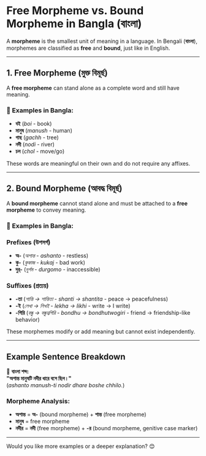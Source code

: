 # Free Morpheme vs. Bound Morpheme in Bangla (বাংলা)

A **morpheme** is the smallest unit of meaning in a language. In Bengali (**বাংলা**), morphemes are classified as **free** and **bound**, just like in English.

---

## 1. Free Morpheme (মুক্ত বিমূর্ছ)
A **free morpheme** can stand alone as a complete word and still have meaning.

### 🔹 Examples in Bangla:
- **বই** (*boi* - book)  
- **মানুষ** (*manush* - human)  
- **গাছ** (*gachh* - tree)  
- **নদী** (*nodi* - river)  
- **চল** (*chol* - move/go)  

These words are meaningful on their own and do not require any affixes.

---

## 2. Bound Morpheme (আবদ্ধ বিমূর্ছ)
A **bound morpheme** cannot stand alone and must be attached to a **free morpheme** to convey meaning.

### 🔹 Examples in Bangla:

### **Prefixes (উপসর্গ)**
- **অ-** (*অশান্ত* - *ashanto* - restless)  
- **কু-** (*কুকাজ* - *kukaj* - bad work)  
- **দুর্-** (*দুর্গম* - *durgomo* - inaccessible)  

### **Suffixes (প্রত্যয়)**
- **-তা** (*শান্তি → শান্তিতা* - *shanti → shantita* - peace → peacefulness)  
- **-ই** (*লেখা → লিখই* - *lekha → likhi* - write → I write)  
- **-গিরি** (*বন্ধু → বন্ধুত্বগিরি* - *bondhu → bondhutwogiri* - friend → friendship-like behavior)  

These morphemes modify or add meaning but cannot exist independently.

---

## **Example Sentence Breakdown**
📝 **বাংলা শব্দ:**  
**"অশান্ত মানুষটি নদীর ধারে বসে ছিল।"**  
(*ashanto manush-ti nodir dhare boshe chhilo.*)  

### **Morpheme Analysis:**
- **অশান্ত** = **অ-** (bound morpheme) + **শান্ত** (free morpheme)  
- **মানুষ** = free morpheme  
- **নদীর** = **নদী** (free morpheme) + **-র** (bound morpheme, genitive case marker)  

---

Would you like more examples or a deeper explanation? 😊
